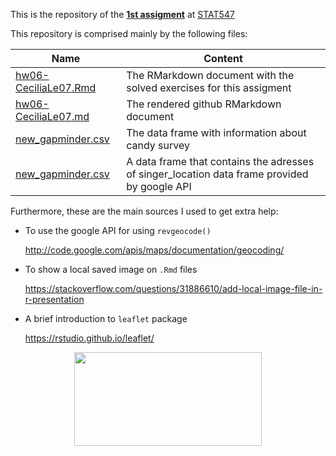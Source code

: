 This is the repository of the [**1st assigment**](https://github.com/STAT545-UBC/Classroom/blob/master/assignments/hw06/hw06.md) at [STAT547](http://stat545.com/Classroom/)

This repository is comprised mainly by the following files:
  
|  Name  | Content |
|--------|---------|
|[hw06-CeciliaLe07.Rmd](https://github.com/STAT545-UBC-students/hw06-CeciliaLe07/blob/master/hw06-CeciliaLe07.Rmd) | The RMarkdown document with the solved exercises for this assigment |
|[hw06-CeciliaLe07.md](https://github.com/STAT545-UBC-students/hw06-CeciliaLe07/blob/master/hw06-CeciliaLe07.md)  | The rendered github RMarkdown document    |
| [new_gapminder.csv](https://github.com/STAT545-UBC-students/hw06-CeciliaLe07/blob/master/CANDY-HIERARCHY-2015%20SURVEY-Responses.csv) | The data frame with information about candy survey |
| [new_gapminder.csv](https://github.com/STAT545-UBC-students/hw06-CeciliaLe07/blob/master/readable_address.csv) | A data frame that contains the adresses of singer_location data frame provided by google API |

Furthermore, these are the main sources I used to get extra help:

+ To use the google API for using `revgeocode()`

  http://code.google.com/apis/maps/documentation/geocoding/

+ To show a local saved image on `.Rmd` files 
  
  https://stackoverflow.com/questions/31886610/add-local-image-file-in-r-presentation
  
+ A brief introduction to `leaflet` package
  
  https://rstudio.github.io/leaflet/

<p align="center">
<img src="https://media.giphy.com/media/26AHyxxCItIbFijLO/giphy.gif" width="300" height="150"/>
</p>